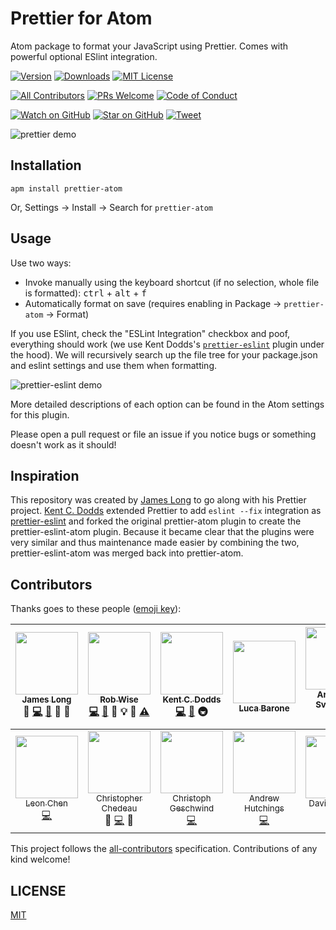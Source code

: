 # Prettier for Atom

Atom package to format your JavaScript using Prettier. Comes with powerful optional ESlint integration.

<!-- [![Code Coverage][coverage-badge]][coverage] TODO: Add coverage! -->
<!-- [![Build Status][build-badge]][build] TODO: Add CI! -->
<!-- [![Dependencies][dependencyci-badge]][dependencyci] TODO: Add dependency CI! -->

[![Version][version-badge]][package]
[![Downloads][downloads-badge]][package]
[![MIT License][license-badge]][LICENSE]

[![All Contributors](https://img.shields.io/badge/all_contributors-13-orange.svg?style=flat-square)](#contributors)
[![PRs Welcome][prs-badge]][prs]
[![Code of Conduct][coc-badge]][coc]

[![Watch on GitHub][github-watch-badge]][github-watch]
[![Star on GitHub][github-star-badge]][github-star]
[![Tweet][twitter-badge]][twitter]

![prettier demo][prettier-demo]

## Installation

```
apm install prettier-atom
```

Or, Settings → Install → Search for `prettier-atom`

## Usage

Use two ways:

- Invoke manually using the keyboard shortcut (if no selection, whole file is formatted): <kbd>ctrl</kbd> + <kbd>alt</kbd> + <kbd>f</kbd>
- Automatically format on save (requires enabling in Package → `prettier-atom` → Format)

If you use ESlint, check the "ESLint Integration" checkbox and poof, everything should work (we use Kent Dodds's [`prettier-eslint`][prettier-eslint] plugin under the hood). We will recursively search up the file tree for your package.json and eslint settings and use them when formatting.

![prettier-eslint demo][prettier-eslint-demo]

More detailed descriptions of each option can be found in the Atom settings for this plugin.

Please open a pull request or file an issue if you notice bugs or something doesn't work as it should!

## Inspiration

This repository was created by [James Long][james-long] to go along with his Prettier project. [Kent C. Dodds][kentcdodds] extended Prettier to add `eslint --fix` integration as [prettier-eslint][prettier-eslint] and forked the original prettier-atom plugin to create the prettier-eslint-atom plugin. Because it became clear that the plugins were very similar and thus maintenance made easier by combining the two, prettier-eslint-atom was merged back into prettier-atom.

## Contributors

Thanks goes to these people ([emoji key][emojis]):

<!-- ALL-CONTRIBUTORS-LIST:START - Do not remove or modify this section -->
| [<img src="https://avatars.githubusercontent.com/u/17031?v=3" width="100px;"/><br /><sub>James Long</sub>](http://jlongster.com)<br />💬 [💻](https://github.com/jlongster/prettier-atom/commits?author=jlongster) [📖](https://github.com/jlongster/prettier-atom/commits?author=jlongster) 🔌 👀 | [<img src="https://avatars.githubusercontent.com/u/6173488?v=3" width="100px;"/><br /><sub>Rob Wise</sub>](https://robwise.github.io)<br />[💻](https://github.com/jlongster/prettier-atom/commits?author=robwise) [📖](https://github.com/jlongster/prettier-atom/commits?author=robwise) 💬 💡 👀 [⚠️](https://github.com/jlongster/prettier-atom/commits?author=robwise) | [<img src="https://avatars.githubusercontent.com/u/1500684?v=3" width="100px;"/><br /><sub>Kent C. Dodds</sub>](https://kentcdodds.com)<br />[💻](https://github.com/jlongster/prettier-atom/commits?author=kentcdodds) [📖](https://github.com/jlongster/prettier-atom/commits?author=kentcdodds) 🚇 | [<img src="https://avatars.githubusercontent.com/u/1144075?v=3" width="100px;"/><br /><sub>Luca Barone</sub>](https://github.com/cloud-walker)<br /> | [<img src="https://avatars.githubusercontent.com/u/4514159?v=3" width="100px;"/><br /><sub>Arnar Þór Sveinsson</sub>](https://github.com/arnarthor)<br />[💻](https://github.com/jlongster/prettier-atom/commits?author=arnarthor) | [<img src="https://avatars.githubusercontent.com/u/131916?v=3" width="100px;"/><br /><sub>Adam Miskiewicz</sub>](http://www.adammiskiewicz.com/)<br />[💻](https://github.com/jlongster/prettier-atom/commits?author=skevy) | [<img src="https://avatars.githubusercontent.com/u/2685242?v=3" width="100px;"/><br /><sub>Ori Livni</sub>](http://www.orilivni.com)<br />[💻](https://github.com/jlongster/prettier-atom/commits?author=oriSomething) |
| :---: | :---: | :---: | :---: | :---: | :---: | :---: |
| [<img src="https://avatars.githubusercontent.com/u/6182852?v=3" width="100px;"/><br /><sub>Leon Chen</sub>](https://transcranial.github.io)<br />[💻](https://github.com/jlongster/prettier-atom/commits?author=transcranial) | [<img src="https://avatars.githubusercontent.com/u/197597?v=3" width="100px;"/><br /><sub>Christopher Chedeau</sub>](http://blog.vjeux.com/)<br />💬 [💻](https://github.com/jlongster/prettier-atom/commits?author=vjeux) 🔌 | [<img src="https://avatars.githubusercontent.com/u/646693?v=3" width="100px;"/><br /><sub>Christoph Geschwind</sub>](http://christoph-geschwind.de)<br />[💻](https://github.com/jlongster/prettier-atom/commits?author=1st8) | [<img src="https://avatars.githubusercontent.com/u/35026?v=3" width="100px;"/><br /><sub>Andrew Hutchings</sub>](https://andrewhutchings.com)<br />[💻](https://github.com/jlongster/prettier-atom/commits?author=ahutchings) | [<img src="https://avatars.githubusercontent.com/u/875591?v=3" width="100px;"/><br /><sub>David Schnurr</sub>](http://davidschnurr.com)<br />[💻](https://github.com/jlongster/prettier-atom/commits?author=schnerd) | [<img src="https://avatars.githubusercontent.com/u/484801?v=3" width="100px;"/><br /><sub>Ryan Cole</sub>](http://rycole.com/)<br />[💻](https://github.com/jlongster/prettier-atom/commits?author=ryancole) |
<!-- ALL-CONTRIBUTORS-LIST:END -->

This project follows the [all-contributors][all-contributors] specification. Contributions of any kind welcome!

## LICENSE

[MIT](./LICENSE.md)

[npm]: https://www.npmjs.com/
[node]: https://nodejs.org
[build-badge]: https://img.shields.io/travis/jlongster/prettier-atom.svg?style=flat-square
[build]: https://travis-ci.org/jlongster/prettier-atom
[coverage-badge]: https://img.shields.io/codecov/c/github/jlongster/prettier-atom.svg?style=flat-square
[coverage]: https://codecov.io/github/jlongster/prettier-atom
[dependencyci-badge]: https://dependencyci.com/github/jlongster/prettier-atom/badge?style=flat-square
[dependencyci]: https://dependencyci.com/github/jlongster/prettier-atom
[version-badge]: https://img.shields.io/apm/v/prettier-atom.svg?style=flat-square
[package]: https://atom.io/packages/prettier-atom
[downloads-badge]: https://img.shields.io/apm/dm/prettier-atom.svg?style=flat-square
[license-badge]: https://img.shields.io/apm/l/prettier-atom.svg?style=flat-square
[license]: https://github.com/jlongster/prettier-atom/blob/master/LICENSE
[prs-badge]: https://img.shields.io/badge/PRs-welcome-brightgreen.svg?style=flat-square
[prs]: http://makeapullrequest.com
[coc-badge]: https://img.shields.io/badge/code%20of-conduct-ff69b4.svg?style=flat-square
[coc]: https://github.com/jlongster/prettier-atom/blob/master/other/CODE_OF_CONDUCT.md
[roadmap-badge]: https://img.shields.io/badge/%F0%9F%93%94-roadmap-CD9523.svg?style=flat-square
[roadmap]: https://github.com/jlongster/prettier-atom/blob/master/other/ROADMAP.md
[github-watch-badge]: https://img.shields.io/github/watchers/jlongster/prettier-atom.svg?style=social
[github-watch]: https://github.com/jlongster/prettier-atom/watchers
[github-star-badge]: https://img.shields.io/github/stars/jlongster/prettier-atom.svg?style=social
[github-star]: https://github.com/jlongster/prettier-atom/stargazers
[twitter]: https://twitter.com/intent/tweet?text=Check%20out%20prettier-atom!%20https://github.com/robwawise/prettier-atom%20%F0%9F%91%8D
[twitter-badge]: https://img.shields.io/twitter/url/https/github.com/jlongster/prettier-atom.svg?style=social
[emojis]: https://github.com/kentcdodds/all-contributors#emoji-key
[all-contributors]: https://github.com/kentcdodds/all-contributors
[prettier]: https://github.com/jlongster/prettier
[prettier-eslint]: https://github.com/jlongster/prettier-atom
[kentcdodds]: https://github.com/kentcdodds
[james-long]: https://github.com/jlongster
[prettier-demo]: https://github.com/jlongster/prettier-atom/raw/master/prettier-demo.gif
[prettier-eslint-demo]: https://github.com/jlongster/prettier-atom/raw/master/prettier-eslint-demo.gif
